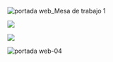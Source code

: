 ![portada web_Mesa de trabajo 1](https://user-images.githubusercontent.com/81307858/114283627-a69afd80-9a18-11eb-8b84-65028872555d.jpg)


[<img align="center"  src="https://user-images.githubusercontent.com/81307858/114283635-b581b000-9a18-11eb-8192-40bf2dcd0264.jpg" />][Website]

[Website]: https://9hfyi38uxoi.typeform.com/to/oiWQZ7SO

[<img align="center" src="https://user-images.githubusercontent.com/81307858/114282887-a8fb5880-9a14-11eb-98ad-78b3c6ffe02d.jpg" />][Descargar]

[Descargar]: https://9hfyi38uxoi.typeform.com/to/Q4tesL7f


![portada web-04](https://user-images.githubusercontent.com/81307858/114282894-b4e71a80-9a14-11eb-9773-ac33b86a99ce.jpg)

